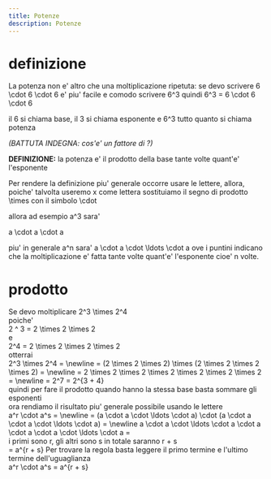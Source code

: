 ```yaml
---
title: Potenze
description: Potenze
---
```


# definizione 
La potenza non e' altro che una moltiplicazione ripetuta: se devo scrivere
<katex class="red--text">6 \cdot 6 \cdot 6</katex>
e' piu' facile e comodo scrivere
<katex class="red--text">6^3</katex>
quindi
<katex class="red--text">6^3 = 6 \cdot 6 \cdot 6</katex>

il <span class="red--text">6</span> si chiama base,
il <span class="red--text">3</span> si chiama esponente e
<katex class="red--text">6^3</katex> tutto quanto si chiama potenza

*(BATTUTA INDEGNA: cos'e' un fattore di <risposta-potenza /> ?)*

<p class="indigo--text">
  <strong>DEFINIZIONE:</strong> la potenza e' il prodotto della base tante volte quant'e' l'esponente
</p>

Per rendere la definizione piu' generale occorre usare le lettere, allora, poiche' talvolta useremo <katex>x</katex> come lettera sostituiamo il segno di prodotto <katex class="red--text">\times</katex> con il simbolo <katex> \cdot</katex>

allora ad esempio <katex class="red--text">a^3</katex> sara'

<katex class="red--text">a \cdot a \cdot a</katex>

piu' in generale <katex class="red--text">a^n</katex> sara' <katex class="red--text">a \cdot a \cdot \ldots \cdot a</katex> ove i puntini indicano che la moltiplicazione e' fatta tante volte quant'e' l'esponente cioe' <span class="red--text">n</span> volte.

# prodotto

Se devo moltiplicare <katex class="red--text">2^3 \times 2^4</katex>
<br>
poiche'
<br>
<katex>2 ^ 3 = 2 \times 2 \times 2</katex>
<br>
e
<br>
<katex>2^4 = 2 \times 2 \times 2 \times 2</katex>
<br>
otterrai
<br>
<katex class="red--text">
  2^3 \times 2^4 = \newline
  = (2 \times 2 \times 2) \times (2 \times 2 \times 2 \times 2) = \newline
  = 2 \times 2 \times 2 \times 2 \times 2 \times 2 \times 2 = \newline
  = 2^7 = 2^{3 + 4}
</katex>
<br>
quindi per fare il prodotto quando hanno la stessa base basta sommare gli esponenti
<br>
ora rendiamo il risultato piu' generale possibile usando le lettere
<br>
<katex>
  a^r \cdot a^s = \newline
  = (a \cdot a \cdot \ldots \cdot a) \cdot (a \cdot a \cdot a \cdot \ldots \cdot a) = \newline
  a \cdot a \cdot \ldots \cdot a \cdot a \cdot a \cdot a \cdot \ldots \cdot a =
</katex>
<br>
i primi sono <katex>r</katex>, gli altri sono s in totale saranno <katex>r + s</katex>
<br>
<katex class="red--text">
  = a^{r + s}
</katex>
Per trovare la regola basta leggere il primo termine e l'ultimo termine dell'uguaglianza
<br>
<katex class="red--text">
  a^r \cdot a^s = a^{r + s}
</katex>

<regola-potenza />
